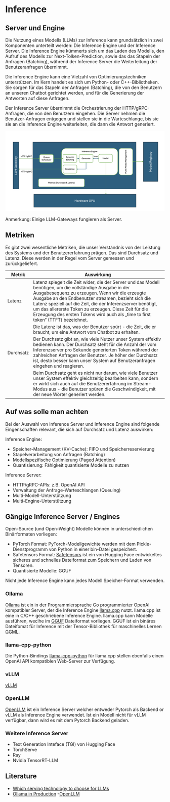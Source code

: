 # Inference

## Server und Engine

Die Nutzung eines Modells (LLMs) zur Inference kann grundsätzlich in zwei Komponenten unterteilt werden: Die Inference Engine und der Inference Server. Die Inference Engine kümmerts sich um das Laden des Modells, den Aufruf des Modells zur Next-Tolken-Prediction, sowie das das Stapeln der Anfragen (Batching), während der Inference Server die Weiterleitung der Benutzeranfragen übernimmt.

Die Inference Engine kann eine Vielzahl von Optimierungstechniken unterstützen. Im Kern handelt es sich um Python- oder C++-Bibliotheken. Sie sorgen für das Stapeln der Anfragen (Batching), die von den Benutzern an unseren Chatbot gerichtet werden, und für die Generierung der Antworten auf diese Anfragen.

Der Inference Server übernimmt die Orchestrierung der HTTP/gRPC-Anfragen, die von den Benutzern eingehen. Die Server nehmen die Benutzer-Anfragen entgegen und stellen sie in die Warteschlange, bis sie sie an die Inference Engine weiterleiten, die dann die Antwort generiert.

![image](inference.png)

Anmerkung: Einige LLM-Gateways fungieren als Server.

## Metriken

Es gibt zwei wesentliche Metriken, die unser Verständnis von der Leistung des Systems und der Benutzererfahrung prägen. Das sind Durchsatz und Latenz. Diese werden in der Regel vom Server gemessen und zurückgeliefert.

|Metrik|Auswirkung|
|---------|--------|
|Latenz| Latenz spiegelt die Zeit wider, die der Server und das Modell benötigen, um die vollständige Ausgabe in der Ausgabesequenz zu erzeugen. Wenn wir die erzeugte Ausgabe an den Endbenutzer streamen, bezieht sich die Latenz speziell auf die Zeit, die der Inferenzserver benötigt, um das allererste Token zu erzeugen. Diese Zeit für die Erzeugung des ersten Tokens wird auch als „time to first token“ (TTFT) bezeichnet. |
||Die Latenz ist das, was der Benutzer spürt - die Zeit, die er braucht, um eine Antwort vom Chatbot zu erhalten.|
|Durchsatz|Der Durchsatz gibt an, wie viele Nutzer unser System effektiv bedienen kann. Der Durchsatz steht für die Anzahl der vom Inferenzserver pro Sekunde generierten Token während der zahlreichen Anfragen der Benutzer. Je höher der Durchsatz ist, desto besser kann unser System auf Benutzeranfragen eingehen und reagieren.|
||Beim Durchsatz geht es nicht nur darum, wie viele Benutzer unser System effektiv gleichzeitig bearbeiten kann, sondern er wirkt sich auch auf die Benutzererfahrung im Stream-Modus aus - die Benutzer spüren die Geschwindigkeit, mit der neue Wörter generiert werden.|

## Auf was solle man achten

Bei der Auswahl von Inference Server und Inference Engine sind folgende Eingenschaften relevant, die sich auf Durchsatz und Latenz auswirken:

Inference Engine:

- Speicher-Management (KV-Cache): FIFO und Speicherreservierung
- Stapelverarbeitung von Anfragen (Batching)
- Modellspezifische Optimierung (Paged Attention)
- Quantisierung: Fähigkeit quantisierte Modelle zu nutzen

Inference Server:

- HTTP/gRPC-APIs: z.B. OpenAI API
- Verwaltung der Anfrage-Warteschlangen (Queuing)
- Multi-Modell-Unterstützung
- Multi-Engine-Unterstützung

## Gängige Inference Server / Engines

Open-Source (und Open-Weight) Modelle können in unterschiedlichen Binärformaten vorliegen:

- PyTorch Format: PyTorch-Modellgewichte werden mit dem Pickle-Dienstprogramm von Python in einer bin-Datei gespeichert.
- Safetensors Format: [Safetensors](https://github.com/huggingface/safetensors) ist ein von Hugging Face entwickeltes sicheres und schnelles Dateiformat zum Speichern und Laden von Tensoren.
- Quantisierte Modelle: GGUF

Nicht jede Inference Engine kann jedes Modell Speicher-Format verwenden.

### Ollama

[Ollama](https://ollama.com) ist ein in der Programmiersprache Go programmierter OpenAI kompatibler Server, der die Inference Engine [llama.cpp](https://github.com/ggerganov/llama.cpp) nutzt. llama.cpp ist eine in C/C++ geschriebene Inference Engine. llama.cpp kann Modelle ausführen, weclhe im [GGUF](https://github.com/ggml-org/ggml/blob/master/docs/gguf.md) Dateiformat vorliegen. GGUF ist ein binäres Dateifomat für Inference mit der Tensor-Bibliothek für maschinelles Lernen [GGML](https://github.com/ggml-org/ggml).


### llama-cpp-python

Die Python-Bindings [llama-cpp-python](https://llama-cpp-python.readthedocs.io) für llama.cpp stellen ebenfalls einen  OpenAI API kompatiblen Web-Server zur Verfügung.

### vLLM

[vLLM](https://docs.vllm.ai/en/latest/)

### OpenLLM

[OpenLLM](https://github.com/bentoml/OpenLLM) ist ein Inference Server welcher entweder Pytorch als Backend or vLLM als Inference Engine verwendet. Ist ein Modell nicht für vLLM verfügbar, dann wird es mit dem Pytorch Backend geladen.

### Weitere Inference Server

- Text Generation Inteface (TGI) von Hugging Face
- TorchServe
- Ray
- Nvidia TensorRT-LLM

## Literature

- [Which serving technology to choose for LLMs](https://pages.run.ai/hubfs/PDFs/Serving-Large-Language-Models-Run-ai-Benchmarking-Study.pdf)
- [Ollama in Production](https://dev.to/darnahsan/deploy-ollama-with-s6-overlay-to-serve-and-pull-in-one-shot-31cm)
-[OpenLLM](https://dev.to/ajeetraina/what-is-openllm-and-what-problem-does-it-solve-5aml)